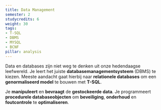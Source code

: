 ```yaml
---
title: Data Management
semester: 2
studycredits: 6
weight: 30
tags:
- T-SQL
- DBMS
- MYSQL
- BCNF
pillar: analysis
---
```

Data en databases zijn niet weg te denken uit onze hedendaagse leefwereld. Je leert het juiste **databasemanagementsysteem** (DBMS) te kiezen. Meeste aandacht gaat hierbij naar **relationele databases** om een **genormaliseerd model** te bouwen met **T-SQL**.

Je **manipuleert** en **bevraagt** de **gestockeerde data**. Je programmeert **procedurele databaseobjecten** om **beveiliging**, **onderhoud** en **foutcontrole** te **optimaliseren**.
